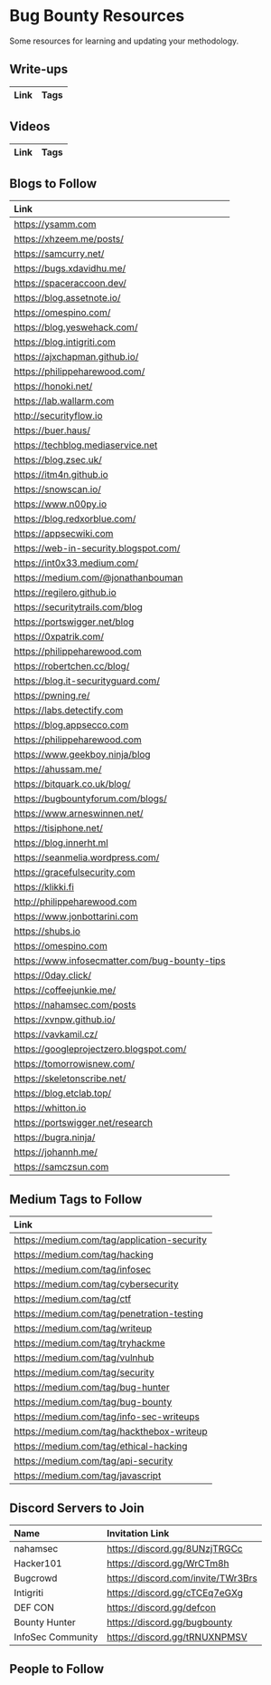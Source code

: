 # Bug Bounty Resources

Some resources for learning and updating your methodology.

## Write-ups

| Link  | Tags |
| :------------- | ------------- |


## Videos

| Link  | Tags |
| :------------- | ------------- |

## Blogs to Follow

| Link |
| :--- |
| https://ysamm.com |
| https://xhzeem.me/posts/ |
| https://samcurry.net/ |
| https://bugs.xdavidhu.me/ |
| https://spaceraccoon.dev/ |
| https://blog.assetnote.io/ |
| https://omespino.com/ |
| https://blog.yeswehack.com/ |
| https://blog.intigriti.com |
| https://ajxchapman.github.io/ |
| https://philippeharewood.com/ |
| https://honoki.net/ |
| https://lab.wallarm.com |
| http://securityflow.io |
| https://buer.haus/ |
| https://techblog.mediaservice.net |
| https://blog.zsec.uk/ |
| https://itm4n.github.io |
| https://snowscan.io/ |
| https://www.n00py.io |
| https://blog.redxorblue.com/ |
| https://appsecwiki.com |
| https://web-in-security.blogspot.com/ |
| https://int0x33.medium.com/ |
| https://medium.com/@jonathanbouman |
| https://regilero.github.io |
| https://securitytrails.com/blog |
| https://portswigger.net/blog |
| https://0xpatrik.com/ |
| https://philippeharewood.com |
| https://robertchen.cc/blog/ |
| https://blog.it-securityguard.com/ |
| https://pwning.re/ |
| https://labs.detectify.com |
| https://blog.appsecco.com |
| https://philippeharewood.com |
| https://www.geekboy.ninja/blog |
| https://ahussam.me/ |
| https://bitquark.co.uk/blog/ |
| https://bugbountyforum.com/blogs/ |
| https://www.arneswinnen.net/ |
| https://tisiphone.net/ |
| https://blog.innerht.ml |
| https://seanmelia.wordpress.com/ |
| https://gracefulsecurity.com |
| https://klikki.fi |
| http://philippeharewood.com |
| https://www.jonbottarini.com |
| https://shubs.io |
| https://omespino.com |
| https://www.infosecmatter.com/bug-bounty-tips |
| https://0day.click/ |
| https://coffeejunkie.me/ |
| https://nahamsec.com/posts |
| https://xvnpw.github.io/ |
| https://vavkamil.cz/ |
| https://googleprojectzero.blogspot.com/ |
| https://tomorrowisnew.com/ |
| https://skeletonscribe.net/ |
| https://blog.etclab.top/ |
| https://whitton.io |
| https://portswigger.net/research |
| https://bugra.ninja/ |
| https://johannh.me/ |
| https://samczsun.com |

## Medium Tags to Follow

| Link |
| :--- |
| https://medium.com/tag/application-security |
| https://medium.com/tag/hacking |
| https://medium.com/tag/infosec |
| https://medium.com/tag/cybersecurity |
| https://medium.com/tag/ctf |
| https://medium.com/tag/penetration-testing |
| https://medium.com/tag/writeup |
| https://medium.com/tag/tryhackme |
| https://medium.com/tag/vulnhub |
| https://medium.com/tag/security |
| https://medium.com/tag/bug-hunter |
| https://medium.com/tag/bug-bounty |
| https://medium.com/tag/info-sec-writeups |
| https://medium.com/tag/hackthebox-writeup |
| https://medium.com/tag/ethical-hacking |
| https://medium.com/tag/api-security |
| https://medium.com/tag/javascript |


## Discord Servers to Join

| Name | Invitation Link |
| :--- | :--- |
| nahamsec | https://discord.gg/8UNzjTRGCc |
| Hacker101 | https://discord.gg/WrCTm8h |
| Bugcrowd | https://discord.com/invite/TWr3Brs |
| Intigriti | https://discord.gg/cTCEq7eGXg |
| DEF CON | https://discord.gg/defcon |
| Bounty Hunter | https://discord.gg/bugbounty |
| InfoSec Community | https://discord.gg/tRNUXNPMSV |

## People to Follow

